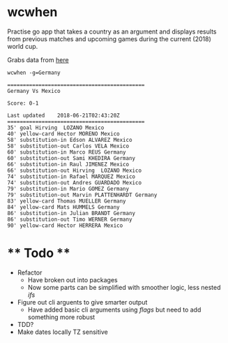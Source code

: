 # wcwhen

Practise go app that takes a country as an argument and displays results from previous matches and upcoming games during the current (2018) world cup.

Grabs data from [here](http://worldcup.sfg.io/matches)

``` wcwhen -g=Germany ```

```
============================================
Germany Vs Mexico

Score: 0-1

Last updated 	2018-06-21T02:43:20Z
============================================
35' goal Hirving  LOZANO Mexico
40' yellow-card Hector MORENO Mexico
58' substitution-in Edson ALVAREZ Mexico
58' substitution-out Carlos VELA Mexico
60' substitution-in Marco REUS Germany
60' substitution-out Sami KHEDIRA Germany
66' substitution-in Raul JIMENEZ Mexico
66' substitution-out Hirving  LOZANO Mexico
74' substitution-in Rafael MARQUEZ Mexico
74' substitution-out Andres GUARDADO Mexico
79' substitution-in Mario GOMEZ Germany
79' substitution-out Marvin PLATTENHARDT Germany
83' yellow-card Thomas MUELLER Germany
84' yellow-card Mats HUMMELS Germany
86' substitution-in Julian BRANDT Germany
86' substitution-out Timo WERNER Germany
90' yellow-card Hector HERRERA Mexico
```

** Todo **
========
* Refactor
    * Have broken out into packages
    * Now some parts can be simplified with smoother logic, less nested _ifs_
* Figure out cli arguents to give smarter output
    * Have added basic cli arguments using _flags_ but need to add something more robust
* TDD?
* Make dates locally TZ sensitive




